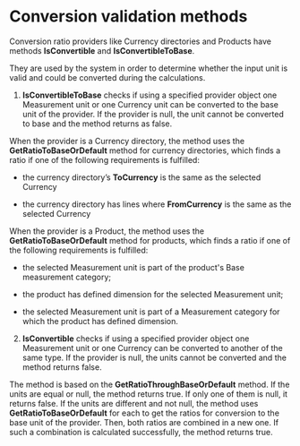 # Conversion validation methods

Conversion ratio providers like Currency directories and Products have methods **IsConvertible** and **IsConvertibleToBase**. 

They are used by the system in order to determine whether the input unit is valid and could be converted during the calculations.
 
1. **IsConvertibleToBase** checks if using a specified provider object one Measurement unit or one Currency unit can be converted to the base unit of the provider. If the provider is null, the unit cannot be converted to base and the method returns as false.
 
When the provider is a Currency directory, the method uses the **GetRatioToBaseOrDefault** method for currency directories, which finds a ratio if one of the following requirements is fulfilled:

- the currency directory’s **ToCurrency** is the same as the selected Currency

- the currency directory has lines where **FromCurrency** is the same as the selected Currency
 
When the provider is a Product, the method uses the **GetRatioToBaseOrDefault** method for products, which finds a ratio if one of the following requirements is fulfilled:

- the selected Measurement unit is part of the product's Base measurement category;

- the product has defined dimension for the selected Measurement unit;

-  the selected Measurement unit is part of a Measurement category for which the product has defined dimension.
 
 2.  **IsConvertible** checks if using a specified provider object one Measurement unit or one Currency can be converted to another of the same type. If the provider is null, the units cannot be converted and the method returns false. 
  
The method is based on the **GetRatioThroughBaseOrDefault** method. If the units are equal or null, the method returns true. If only one of them is null, it returns false. If the units are different and not null, the method uses **GetRatioToBaseOrDefault** for each to get the ratios for conversion to the base unit of the provider. Then, both ratios are combined in a new one. If such a combination is calculated successfully, the method returns true.
